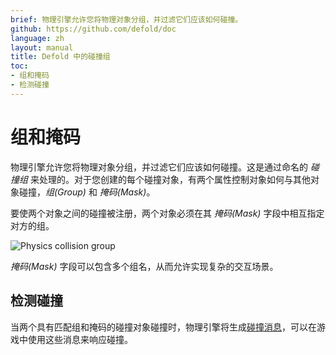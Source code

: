 ```yaml
---
brief: 物理引擎允许您将物理对象分组，并过滤它们应该如何碰撞。
github: https://github.com/defold/doc
language: zh
layout: manual
title: Defold 中的碰撞组
toc:
- 组和掩码
- 检测碰撞
---
```


# 组和掩码

物理引擎允许您将物理对象分组，并过滤它们应该如何碰撞。这是通过命名的 _碰撞组_ 来处理的。对于您创建的每个碰撞对象，有两个属性控制对象如何与其他对象碰撞，*组(Group)* 和 *掩码(Mask)*。

要使两个对象之间的碰撞被注册，两个对象必须在其 *掩码(Mask)* 字段中相互指定对方的组。

![Physics collision group](/manuals/images/physics/collision_group.png)

*掩码(Mask)* 字段可以包含多个组名，从而允许实现复杂的交互场景。

## 检测碰撞
当两个具有匹配组和掩码的碰撞对象碰撞时，物理引擎将生成[碰撞消息](/zh/manuals/physics-messages)，可以在游戏中使用这些消息来响应碰撞。